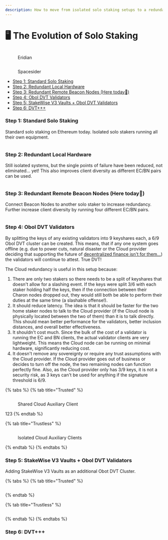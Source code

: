 ```yaml
---
description: How to move from isolated solo staking setups to a redundant DVT system.
---
```


# 🖥 The Evolution of Solo Staking

<div>

<figure><img src="https://raw.githubusercontent.com/DVStakers/docs/main/.gitbook/assets/Eridian.png" alt=""><figcaption><p>Eridian</p></figcaption></figure>

 

<figure><img src=".gitbook/assets/Spacesider.png" alt=""><figcaption><p>Spacesider</p></figcaption></figure>

</div>

* [Step 1: Standard Solo Staking](the-evolution-of-solo-staking.md#step-1-standard-solo-staking)
* [Step 2: Redundant Local Hardware](the-evolution-of-solo-staking.md#step-2-redundant-local-hardware)
* [Step 3: Redundant Remote Beacon Nodes (Here today📍)](the-evolution-of-solo-staking.md#step-3-redundant-remote-beacon-nodes-here-today)
* [Step 4: Obol DVT Validators](the-evolution-of-solo-staking.md#step-4-obol-dvt-validators)
* [Step 5: StakeWise V3 Vaults + Obol DVT Validators](the-evolution-of-solo-staking.md#step-5-stakewise-v3-vaults-+-obol-dvt-validators)
* [Step 6: DVT+++](the-evolution-of-solo-staking.md#step-6-dvt+++)

### Step 1: Standard Solo Staking

Standard solo staking on Ethereum today. Isolated solo stakers running all their own equipment.

<figure><img src=".gitbook/assets/image (2).png" alt=""><figcaption></figcaption></figure>

### Step 2: Redundant Local Hardware

Still isolated systems, but the single points of failure have been reduced, not eliminated... yet! This also improves client diversity as different EC/BN pairs can be used.

<figure><img src=".gitbook/assets/image (3).png" alt=""><figcaption></figcaption></figure>

### Step 3: Redundant Remote Beacon Nodes (Here today📍)

Connect Beacon Nodes to another solo staker to increase redundancy. Further increase client diversity by running four different EC/BN pairs.

<figure><img src=".gitbook/assets/image.png" alt=""><figcaption></figcaption></figure>

### Step 4: Obol DVT Validators

By splitting the keys of any existing validators into 9 keyshares each, a 6/9 Obol DVT cluster can be created. This means, that if any one system goes offline (e.g. due to power cuts, natural disaster or the Cloud provider deciding that supporting the future of [decentralized finance isn't for them...](https://www.coindesk.com/business/2022/08/26/ethereum-could-get-kicked-off-cloud-host-that-powers-10-of-crypto-network/)) the validators will continue to attest. True DVT!

The Cloud redundancy is useful in this setup because:

1. There are only two stakers so there needs to be a split of keyshares that doesn't allow for a slashing event. If the keys were split 3/6 with each staker holding half the keys, then if the connection between their Charon nodes dropped out, they would still both be able to perform their duties at the same time (a slashable offense!).
2. It should reduce latency. The idea is that it should be faster for the two home staker nodes to talk to the Cloud provider (if the Cloud node is physically located between the two of them) than it is to talk directly. This should mean better performance for the validators, better inclusion distances, and overall better effectiveness.
3. It shouldn't cost much. Since the bulk of the cost of a validator is running the EC and BN clients, the actual validator clients are very lightweight. This means the Cloud node can be running on minimal hardware, significantly reducing cost.
4. It doesn't remove any sovereignty or require any trust assumptions with the Cloud provider. If the Cloud provider goes out of business or decides to turn off the node, the two remaining nodes can function perfectly fine. Also, as the Cloud provider only has 3/9 keys, it is not a security risk, as 3 keys can't be used for anything if the signature threshold is 6/9.

{% tabs %}
{% tab title="Trusted" %}
<figure><img src=".gitbook/assets/image (8).png" alt=""><figcaption><p>Shared Cloud Auxiliary Client</p></figcaption></figure>

123
{% endtab %}

{% tab title="Trustless" %}
<figure><img src=".gitbook/assets/image (9).png" alt=""><figcaption><p>Isolated Cloud Auxiliary Clients</p></figcaption></figure>
{% endtab %}
{% endtabs %}

### Step 5: StakeWise V3 Vaults + Obol DVT Validators

Adding StakeWise V3 Vaults as an additional Obot DVT Cluster.

{% tabs %}
{% tab title="Trusted" %}
<figure><img src=".gitbook/assets/image (4).png" alt=""><figcaption></figcaption></figure>
{% endtab %}

{% tab title="Trustless" %}
<figure><img src=".gitbook/assets/image (7).png" alt=""><figcaption></figcaption></figure>
{% endtab %}
{% endtabs %}

### Step 6: DVT+++








